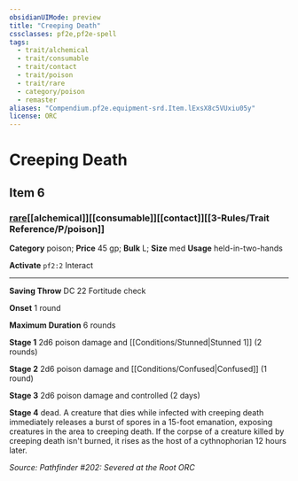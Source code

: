 ```yaml
---
obsidianUIMode: preview
title: "Creeping Death"
cssclasses: pf2e,pf2e-spell
tags:
  - trait/alchemical
  - trait/consumable
  - trait/contact
  - trait/poison
  - trait/rare
  - category/poison
  - remaster
aliases: "Compendium.pf2e.equipment-srd.Item.lExsX8c5VUxiu05y"
license: ORC
---
```

# Creeping Death
## Item 6
### [rare](rare "Rare Rarity Trait")[[alchemical]][[consumable]][[contact]][[3-Rules/Trait Reference/P/poison]]

**Category** poison; 
**Price** 45 gp; 
**Bulk** L; **Size** med
**Usage** held-in-two-hands

**Activate** `pf2:2` Interact

* * *

**Saving Throw** DC 22 Fortitude check

**Onset** 1 round

**Maximum Duration** 6 rounds

**Stage 1** 2d6 poison damage and [[Conditions/Stunned|Stunned 1]] (2 rounds)

**Stage 2** 2d6 poison damage and [[Conditions/Confused|Confused]] (1 round)

**Stage 3** 2d6 poison damage and controlled (2 days)

**Stage 4** dead. A creature that dies while infected with creeping death immediately releases a burst of spores in a 15-foot emanation, exposing creatures in the area to creeping death. If the corpse of a creature killed by creeping death isn't burned, it rises as the host of a cythnophorian 12 hours later.

*Source: Pathfinder #202: Severed at the Root*
*ORC*